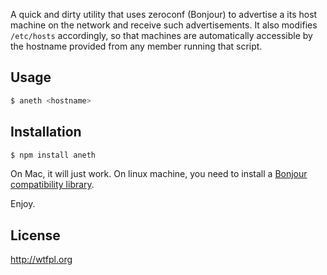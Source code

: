 A quick and dirty utility that uses zeroconf (Bonjour) to advertise a its host machine 
on the network and receive such advertisements. It also modifies `/etc/hosts` accordingly,
so that machines are automatically accessible by the hostname provided from any member running
that script.

## Usage

```bash
$ aneth <hostname>
```

## Installation

```bash
$ npm install aneth
```

On Mac, it will just work. On linux machine, you need to install a [Bonjour
compatibility library](https://github.com/agnat/node_mdns#installation).

Enjoy.

## License

http://wtfpl.org